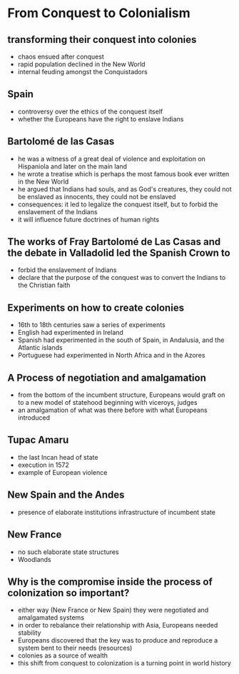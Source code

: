 # From Conquest to Colonialism

## transforming their conquest into colonies
* chaos ensued after conquest
* rapid population declined in the New World
* internal feuding amongst the Conquistadors

## Spain
* controversy over the ethics of the conquest itself
* whether the Europeans have the right to enslave Indians

## Bartolomé de las Casas
* he was a witness of a great deal of violence and exploitation on Hispaniola and later on the main land
* he wrote a treatise which is perhaps the most famous book ever written in the New World
* he argued that Indians had souls, and as God's creatures, they could not be enslaved
as innocents, they could not be enslaved
* consequences: it led to legalize the conquest itself, but to forbid the enslavement of the Indians
* it will influence future doctrines of human rights

## The works of Fray Bartolomé de Las Casas and the debate in Valladolid led the Spanish Crown to
* forbid the enslavement of Indians
* declare that the purpose of the conquest was to convert the Indians to the Christian faith

## Experiments on how to create colonies
* 16th to 18th centuries saw a series of experiments
* English had experimented in Ireland
* Spanish had experimented in the south of Spain, in Andalusia, and the Atlantic islands
* Portuguese had experimented in North Africa and in the Azores

## A Process of negotiation and amalgamation
* from the bottom of the incumbent structure, Europeans would graft on to a new model of statehood beginning with viceroys, judges
* an amalgamation of what was there before with what Europeans introduced

## Tupac Amaru
* the last Incan head of state
* execution in 1572
* example of European violence

## New Spain and the Andes
* presence of elaborate institutions infrastructure of incumbent state

## New France
* no such elaborate state structures
* Woodlands

## Why is the compromise inside the process of colonization so important?
* either way (New France or New Spain) they were negotiated and amalgamated systems
* in order to rebalance their relationship with Asia, Europeans needed stability
* Europeans discovered that the key was to produce and reproduce a system bent to their needs (resources)
* colonies as a source of wealth
* this shift from conquest to colonization is a turning point in world history